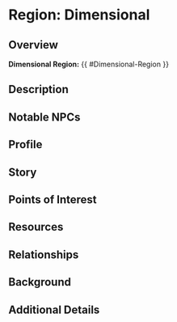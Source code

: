 # Region: Dimensional

## Overview
**Dimensional Region:** {{ #Dimensional-Region }}


## Description


## Notable NPCs


## Profile


## Story


## Points of Interest


## Resources


## Relationships


## Background


## Additional Details

